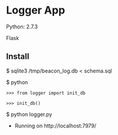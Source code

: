 Logger App
======

Python: 2.7.3

Flask

Install
-------

$ sqlite3 /tmp/beacon_log.db < schema.sql

$ python

    >>> from logger import init_db

    >>> init_db()

$ python logger.py

 * Running on http://localhost:7979/

